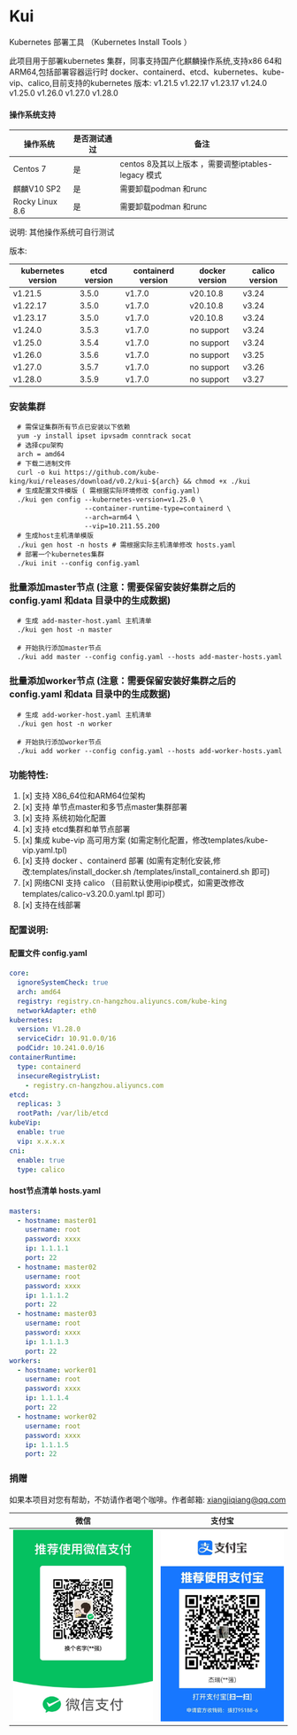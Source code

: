 # Kui
Kubernetes 部署工具 （Kubernetes Install Tools ）

此项目用于部署kubernetes 集群，同事支持国产化麒麟操作系统,支持x86 64和ARM64,包括部署容器运行时 docker、containerd、etcd、kubernetes、kube-vip、calico,目前支持的kubernetes 版本:
v1.21.5
v1.22.17
v1.23.17
v1.24.0
v1.25.0
v1.26.0
v1.27.0
v1.28.0


#### 操作系统支持
| 操作系统     | 是否测试通过    | 备注                                     |
|----------|----------|----------------------------------------|
| Centos 7 | 是        | centos 8及其以上版本 ，需要调整iptables-legacy 模式 |
| 麒麟V10 SP2 | 是        | 需要卸载podman 和runc                       |
| Rocky Linux 8.6 | 是        | 需要卸载podman 和runc                       |

说明: 其他操作系统可自行测试

版本:

| kubernetes version | etcd version | containerd version | docker version | calico version |
|--------------------|--------------|--------------------|----------------|----------------|
| v1.21.5            | 3.5.0        | v1.7.0             | v20.10.8       | v3.24          |
| v1.22.17           | 3.5.0        | v1.7.0             | v20.10.8       | v3.24          |
| v1.23.17           | 3.5.0        | v1.7.0             | v20.10.8       | v3.24          |
| v1.24.0            | 3.5.3        | v1.7.0             | no support     | v3.24          |
| v1.25.0            | 3.5.4        | v1.7.0             | no support     | v3.24          |
| v1.26.0            | 3.5.6        | v1.7.0             | no support     | v3.25          |
| v1.27.0            | 3.5.7        | v1.7.0             | no support     | v3.26          |
| v1.28.0            | 3.5.9        | v1.7.0             | no support     | v3.27          |


### 安装集群
```shell
  # 需保证集群所有节点已安装以下依赖
  yum -y install ipset ipvsadm conntrack socat
  # 选择cpu架构
  arch = amd64
  # 下载二进制文件
  curl -o kui https://github.com/kube-king/kui/releases/download/v0.2/kui-${arch} && chmod +x ./kui
  # 生成配置文件模版 ( 需根据实际环境修改 config.yaml)
  ./kui gen config --kubernetes-version=v1.25.0 \
                   --container-runtime-type=containerd \
                   --arch=arm64 \
                   --vip=10.211.55.200
  # 生成host主机清单模版
  ./kui gen host -n hosts # 需根据实际主机清单修改 hosts.yaml
  # 部署一个kubernetes集群
  ./kui init --config config.yaml
```
### 批量添加master节点 (注意：需要保留安装好集群之后的 config.yaml 和data 目录中的生成数据)
```shell
  # 生成 add-master-host.yaml 主机清单
  ./kui gen host -n master
  
  # 开始执行添加master节点
  ./kui add master --config config.yaml --hosts add-master-hosts.yaml
```

### 批量添加worker节点 (注意：需要保留安装好集群之后的 config.yaml 和data 目录中的生成数据)
```shell
  # 生成 add-worker-host.yaml 主机清单
  ./kui gen host -n worker
  
  # 开始执行添加worker节点
  ./kui add worker --config config.yaml --hosts add-worker-hosts.yaml
```

### 功能特性:
<!-- TOC -->
1. [x] 支持 X86_64位和ARM64位架构
2. [x] 支持 单节点master和多节点master集群部署
3. [x] 支持 系统初始化配置
4. [x] 支持 etcd集群和单节点部署
5. [x] 集成 kube-vip 高可用方案 (如需定制化配置，修改templates/kube-vip.yaml.tpl)
6. [x] 支持 docker 、containerd 部署 (如需有定制化安装,修改:templates/install_docker.sh /templates/install_containerd.sh 即可)
7. [x] 网络CNI 支持 calico （目前默认使用ipip模式，如需更改修改templates/calico-v3.20.0.yaml.tpl 即可）
8. [x] 支持在线部署
<!-- TOC -->

### 配置说明:

<!-- TOC -->
#### 配置文件 config.yaml
```yaml
core:
  ignoreSystemCheck: true
  arch: amd64
  registry: registry.cn-hangzhou.aliyuncs.com/kube-king
  networkAdapter: eth0
kubernetes:
  version: V1.28.0
  serviceCidr: 10.91.0.0/16
  podCidr: 10.241.0.0/16
containerRuntime:
  type: containerd
  insecureRegistryList:
    - registry.cn-hangzhou.aliyuncs.com
etcd:
  replicas: 3
  rootPath: /var/lib/etcd
kubeVip:
  enable: true
  vip: x.x.x.x
cni:
  enable: true
  type: calico
```

#### host节点清单 hosts.yaml

```yaml
masters:
  - hostname: master01
    username: root
    password: xxxx
    ip: 1.1.1.1
    port: 22
  - hostname: master02
    username: root
    password: xxxx
    ip: 1.1.1.2
    port: 22
  - hostname: master03
    username: root
    password: xxxx
    ip: 1.1.1.3
    port: 22
workers:
  - hostname: worker01
    username: root
    password: xxxx
    ip: 1.1.1.4
    port: 22
  - hostname: worker02
    username: root
    password: xxxx
    ip: 1.1.1.5
    port: 22
```

### 捐赠 
如果本项目对您有帮助，不妨请作者喝个咖啡。作者邮箱: xiangjiqiang@qq.com

| 微信  | 支付宝                         |
|-----|-----------------------------|
|   ![](docs/images/wechat.jpg)  | ![](docs/images/alipay.jpg) |





